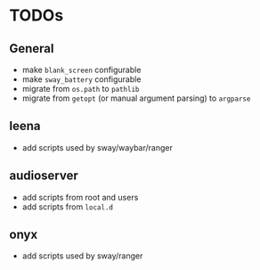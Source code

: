 # TODOs

## General

* make `blank_screen` configurable
* make `sway_battery` configurable
* migrate from `os.path` to `pathlib`
* migrate from `getopt` (or manual argument parsing) to `argparse`

## leena

* add scripts used by sway/waybar/ranger

## audioserver

* add scripts from root and users
* add scripts from `local.d`

## onyx

* add scripts used by sway/ranger

